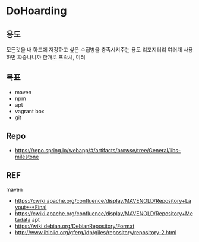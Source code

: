 # DoHoarding

## 용도

모든것을 내 하드에 저장하고 싶은 수집병을 충족시켜주는 용도
리포지터리 여러개 사용하면 짜증나니까 한개로
프락시, 미러

## 목표

* maven
* npm
* apt
* vagrant box
* git

## Repo

* https://repo.spring.io/webapp/#/artifacts/browse/tree/General/libs-milestone

## REF

maven
* https://cwiki.apache.org/confluence/display/MAVENOLD/Repository+Layout+-+Final
* https://cwiki.apache.org/confluence/display/MAVENOLD/Repository+Metadata
apt
* https://wiki.debian.org/DebianRepository/Format
* http://www.ibiblio.org/gferg/ldp/giles/repository/repository-2.html
